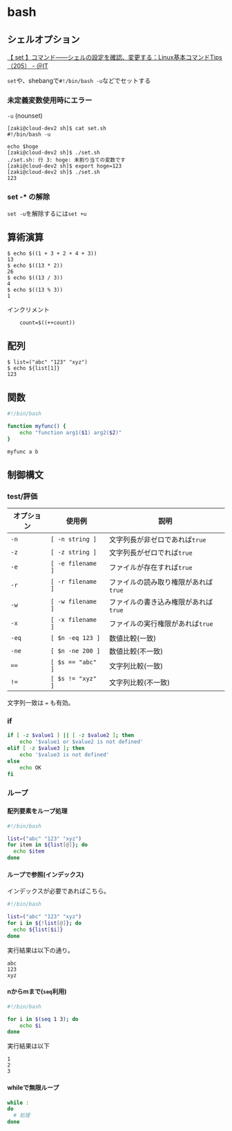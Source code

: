 # bash

## シェルオプション

[【 set 】コマンド――シェルの設定を確認、変更する：Linux基本コマンドTips（205） - ＠IT](https://atmarkit.itmedia.co.jp/ait/articles/1805/10/news023.html)

`set`や、shebangで`#!/bin/bash -u`などでセットする

### 未定義変数使用時にエラー

`-u` (nounset)

```console
[zaki@cloud-dev2 sh]$ cat set.sh 
#!/bin/bash -u

echo $hoge
[zaki@cloud-dev2 sh]$ ./set.sh 
./set.sh: 行 3: hoge: 未割り当ての変数です
[zaki@cloud-dev2 sh]$ export hoge=123
[zaki@cloud-dev2 sh]$ ./set.sh 
123
```

### set -* の解除

`set -u`を解除するには`set +u`

## 算術演算

```console
$ echo $((1 + 3 + 2 + 4 + 3))
13
$ echo $((13 * 2))
26
$ echo $((13 / 3))
4
$ echo $((13 % 3))
1
```

インクリメント

```console
    count=$((++count))
```

## 配列

```console
$ list=("abc" "123" "xyz")
$ echo ${list[1]}
123
```

## 関数

```bash
#!/bin/bash

function myfunc() {
    echo "function arg1($1) arg2($2)"
}

myfunc a b
```

## 制御構文

### test/評価

| オプション | 使用例               | 説明                    |
| ----- | ----------------- | --------------------- |
| `-n`  | `[ -n string ]`   | 文字列長が非ゼロであれば`true`    |
| `-z`  | `[ -z string ]`   | 文字列長がゼロでれば`true`      |
| `-e`  | `[ -e filename ]` | ファイルが存在すれば`true`      |
| `-r`  | `[ -r filename ]` | ファイルの読み取り権限があれば`true` |
| `-w`  | `[ -w filename ]` | ファイルの書き込み権限があれば`true` |
| `-x`  | `[ -x filename ]` | ファイルの実行権限があれば`true`   |
| `-eq` | `[ $n -eq 123 ]`  | 数値比較(一致)              |
| `-ne` | `[ $n -ne 200 ]`  | 数値比較(不一致)             |
| `==`  | `[ $s == "abc" ]` | 文字列比較(一致)             |
| `!=`  | `[ $s != "xyz" ]` | 文字列比較(不一致)            |

文字列一致は `=` も有効。

### if

```bash
if [ -z $value1 ] || [ -z $value2 ]; then
    echo '$value1 or $value2 is not defined'
elif [ -z $value3 ]; then
    echo '$value3 is not defined'
else
    echo OK
fi
```

### ループ

#### 配列要素をループ処理

```bash
#!/bin/bash

list=("abc" "123" "xyz")
for item in ${list[@]}; do
  echo $item
done
```

#### ループで参照(インデックス)

インデックスが必要であればこちら。

```bash
#!/bin/bash

list=("abc" "123" "xyz")
for i in ${!list[@]}; do
  echo ${list[$i]}
done
```

実行結果は以下の通り。

```console
abc
123
xyz
```

#### nからmまで(`seq`利用)

```bash
#!/bin/bash

for i in $(seq 1 3); do
    echo $i
done
```

実行結果は以下

```console
1
2
3
```

#### whileで無限ループ

```bash
while :
do
  # 処理
done
```
